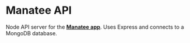 # Manatee API

Node API server for the **[Manatee app](https://github.com/martin-gv/manatee)**. Uses Express and connects to a MongoDB database.
